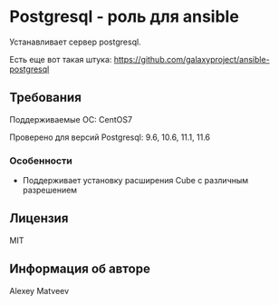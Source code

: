 Postgresql - роль для ansible
=========

Устанавливает сервер postgresql.

Есть еще вот такая штука: https://github.com/galaxyproject/ansible-postgresql

Требования
----------

Поддерживаемые ОС: CentOS7

Проверено для версий Postgresql: 9.6, 10.6, 11.1, 11.6

### Особенности

- Поддерживает установку расширения Cube с различным разрешением

Лицензия
-------

MIT

Информация об авторе
------------------

Alexey Matveev
